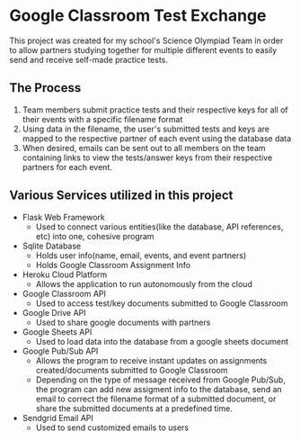 # Google Classroom Test Exchange
This project was created for my school's Science Olympiad Team in order to allow partners studying together for multiple different events to easily send and receive self-made practice tests.
## The Process
1. Team members submit practice tests and their respective keys for all of their events with a specific filename format
2. Using data in the filename, the user's submitted tests and keys are mapped to the respective partner of each event using the database data
3. When desired, emails can be sent out to all members on the team containing links to view the tests/answer keys from their respective partners for each event.

## Various Services utilized in this project
- Flask Web Framework
  - Used to connect various entities(like the database, API references, etc) into one, cohesive program
- Sqlite Database
  - Holds user info(name, email, events, and event partners)
  - Holds Google Classroom Assignment Info
- Heroku Cloud Platform
  - Allows the application to run autonomously from the cloud
- Google Classroom API
  - Used to access test/key documents submitted to Google Classroom
- Google Drive API
  - Used to share google documents with partners
- Google Sheets API
  - Used to load data into the database from a google sheets document
- Google Pub/Sub API
  - Allows the program to receive instant updates on assignments created/documents submitted to Google Classroom 
  - Depending on the type of message received from Google Pub/Sub, the program can add new assigment info to the database, send an email to correct the filename format of a submitted document, or share the submitted documents at a predefined time.
- Sendgrid Email API
  - Used to send customized emails to users




